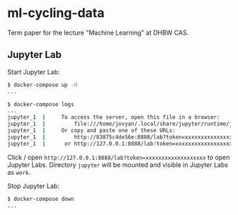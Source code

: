 # ml-cycling-data

Term paper for the lecture "Machine Learning" at DHBW CAS.

## Jupyter Lab

Start Jupyter Lab:

```bash
$ docker-compose up -d
...

$ docker-compose logs
...
jupyter_1  |     To access the server, open this file in a browser:
jupyter_1  |         file:///home/jovyan/.local/share/jupyter/runtime/jpserver-7-open.html
jupyter_1  |     Or copy and paste one of these URLs:
jupyter_1  |         http://83875c4de56e:8888/lab?token=xxxxxxxxxxxxxxxxxxx
jupyter_1  |      or http://127.0.0.1:8888/lab?token=xxxxxxxxxxxxxxxxxxx
```

Click / open `http://127.0.0.1:8888/lab?token=xxxxxxxxxxxxxxxxxxx` to open Jupyter Labs.
Directory `jupyter` will be mounted and visible in Jupyter Labs as `work`.

Stop Jupyter Lab:
```bash
$ docker-compose down
...
```
